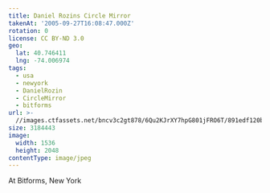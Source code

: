 ```yaml
---
title: Daniel Rozins Circle Mirror
takenAt: '2005-09-27T16:08:47.000Z'
rotation: 0
license: CC BY-ND 3.0
geo:
  lat: 40.746411
  lng: -74.006974
tags:
  - usa
  - newyork
  - DanielRozin
  - CircleMirror
  - bitforms
url: >-
  //images.ctfassets.net/bncv3c2gt878/6Qu2KJrXY7hpG801jFRO6T/891edf120bf44648dae489d296de26eb/daniel-rozins-circle-mirror_4324860237_o
size: 3184443
image:
  width: 1536
  height: 2048
contentType: image/jpeg
---
```


At Bitforms, New York